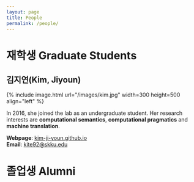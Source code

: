 ```yaml
---
layout: page
title: People
permalink: /people/
---
```


# 재학생 Graduate Students

## 김지연(Kim, Jiyoun)
{% include image.html url="/images/kim.jpg" width=300 height=500 align="left" %}

In 2016, she joined the lab as an undergraduate student. Her research interests are **computational semantics**, **computational pragmatics** and **machine translation**. 

**Webpage**: [kim-ji-youn.github.io](kim-ji-youn.github.io)  
**Email**: kite92@skku.edu



# 졸업생 Alumni
